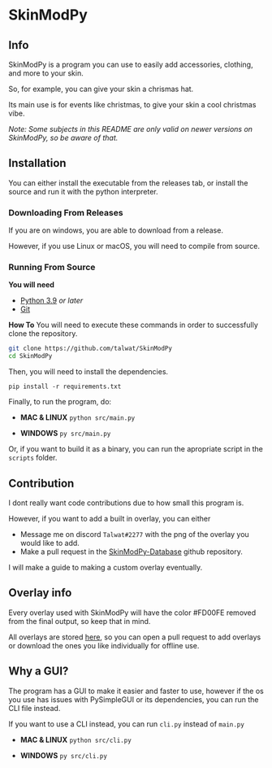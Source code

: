 SkinModPy 
===
## Info
SkinModPy is a program you can use to easily add accessories, clothing, and more to your skin.

So, for example, you can give your skin a chrismas hat.

Its main use is for events like christmas, to give your skin a cool christmas vibe.

*Note: Some subjects in this README are only valid on newer versions on SkinModPy, so be aware of that.*

## Installation
You can either install the executable from the releases tab, or install the source and run it with the python interpreter.

### Downloading From Releases
If you are on windows, you are able to download from a release. 

However, if you use Linux or macOS, you will need to compile from source.

### Running From Source
**You will need**
* [Python 3.9](https://www.python.org/) *or later*
* [Git](https://git-scm.com/)

**How To**
You will need to execute these commands in order to successfully clone the repository.
```bash
git clone https://github.com/talwat/SkinModPy
cd SkinModPy
```
Then, you will need to install the dependencies.

`pip install -r requirements.txt`

Finally, to run the program, do:

* **MAC & LINUX** `python src/main.py`

* **WINDOWS** `py src/main.py`

Or, if you want to build it as a binary, you can run the apropriate script in the `scripts` folder.

## Contribution
I dont really want code contributions due to how small this program is.

However, if you want to add a built in overlay, you can either
* Message me on discord `Talwat#2277` with the png of the overlay you would like to add.
* Make a pull request in the [SkinModPy-Database](https://github.com/talwhat/SkinModPy-Database) github repository.

I will make a guide to making a custom overlay eventually.

## Overlay info
Every overlay used with SkinModPy will have the color #FD00FE removed from the final output, so keep that in mind.

All overlays are stored [here](https://github.com/talwhat/SkinModPy-Database), so you can open a pull request to add overlays or download the ones you like individually for offline use.

## Why a GUI?
The program has a GUI to make it easier and faster to use, however if the os you use has issues with PySimpleGUI or its dependencies, you can run the CLI file instead.

If you want to use a CLI instead, you can run `cli.py` instead of `main.py`

* **MAC & LINUX** `python src/cli.py`

* **WINDOWS** `py src/cli.py`